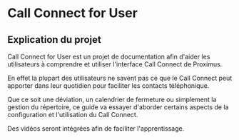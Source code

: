 # Call Connect for User

## Explication du projet

Call Connect for User est un projet de documentation afin d'aider les utilisateurs à comprendre et utiliser l'interface Call Connect de Proximus.

En effet la plupart des utilisateurs ne savent pas ce que le Call Connect peut apporter dans leur quotidien pour faciliter les contacts téléphonique.

Que ce soit une déviation, un calendrier de fermeture ou simplement la gestion du répertoire, ce guide va essayer d'aborder certains aspects de la configuration et l'utilisation du Call Connect.

Des vidéos seront intégrées afin de faciliter l'apprentissage.
